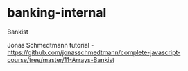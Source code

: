 # banking-internal
Bankist

Jonas Schmedtmann tutorial - 
https://github.com/jonasschmedtmann/complete-javascript-course/tree/master/11-Arrays-Bankist
